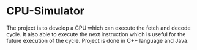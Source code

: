 # CPU-Simulator
The project is to develop a CPU which can execute the fetch and decode cycle.  It also able to execute the next instruction which is useful for the future execution of the cycle.  Project is done in C++ language and Java.
